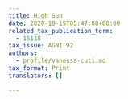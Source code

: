 ```yaml
---
title: High Sun
date: 2020-10-15T05:47:08+00:00
related_tax_publication_term:
  - 15118
tax_issue: AGNI 92
authors:
  - profile/vanessa-cuti.md
tax_format: Print
translators: []

---
```

